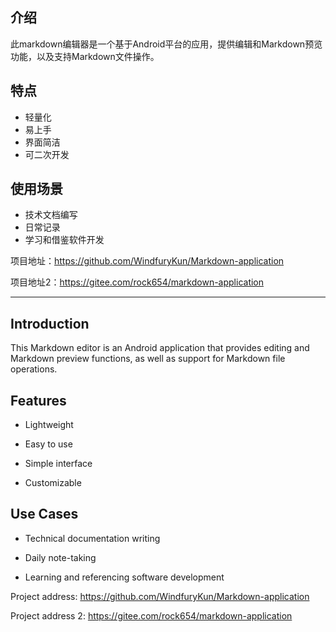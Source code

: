 ## 介绍

此markdown编辑器是一个基于Android平台的应用，提供编辑和Markdown预览功能，以及支持Markdown文件操作。

## 特点

- 轻量化
- 易上手
- 界面简洁
- 可二次开发
  
## 使用场景

- 技术文档编写
- 日常记录
- 学习和借鉴软件开发

项目地址：https://github.com/WindfuryKun/Markdown-application

项目地址2：https://gitee.com/rock654/markdown-application

---

## Introduction

This Markdown editor is an Android application that provides editing and Markdown preview functions, as well as support for Markdown file operations.

## Features

- Lightweight
- Easy to use

- Simple interface

- Customizable

## Use Cases

- Technical documentation writing

- Daily note-taking

- Learning and referencing software development

Project address: https://github.com/WindfuryKun/Markdown-application

Project address 2: https://gitee.com/rock654/markdown-application